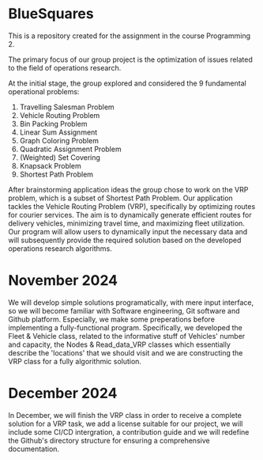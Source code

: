 # BlueSquares
This is a repository created for the assignment in the course Programming 2.

The primary focus of our group project is the optimization of issues related to the field of operations research. 

At the initial stage, the group explored and considered the 9 fundamental operational problems:
1. Travelling Salesman Problem
2. Vehicle Routing Problem
3. Bin Packing Problem
4. Linear Sum Assignment
5. Graph Coloring Problem
6. Quadratic Assignment Problem
7. (Weighted) Set Covering
8. Knapsack Problem
9. Shortest Path Problem

After brainstorming application ideas the group chose to work on the VRP problem, which is a subset of Shortest Path Problem. Our application tackles the Vehicle Routing Problem (VRP), specifically by optimizing routes for courier services. The aim is to dynamically generate efficient routes for delivery vehicles, minimizing travel time, and maximizing fleet utilization. Our program will allow users to dynamically input the necessary data and will subsequently provide the required solution based on the developed operations research algorithms.

# November 2024 
We will develop simple solutions programatically, with mere input interface, so we will become familiar with Software engineering, Git software and Github platform. Especially, we make some preperations before implementing a fully-functional program. Specifically, we developed the Fleet & Vehicle class, related to the informative stuff of Vehicles' number and capacity, the Nodes & Read_data_VRP classes which essentially describe the 'locations' that we should visit and we are constructing the VRP class for a fully algorithmic solution. 

# December 2024
In December, we will finish the VRP class in order to receive a complete solution for a VRP task, we add a license suitable for our project, we will include some CI/CD intergration, a contribution guide and we will redefine the Github's directory structure for ensuring a comprehensive documentation.
